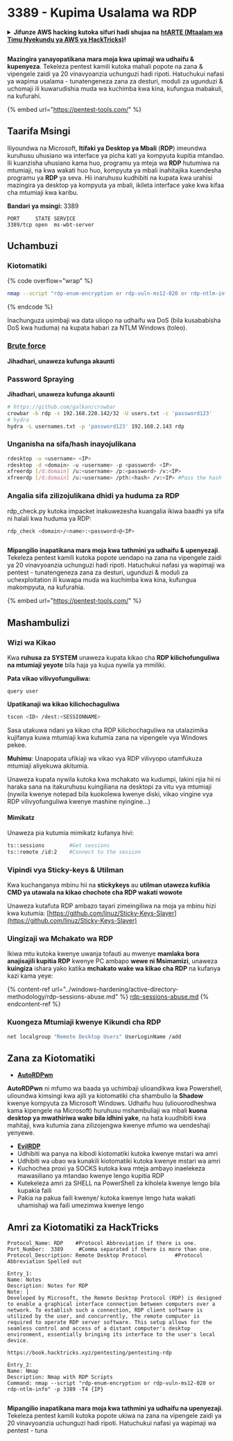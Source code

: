# 3389 - Kupima Usalama wa RDP

<details>

<summary><strong>Jifunze AWS hacking kutoka sifuri hadi shujaa na</strong> <a href="https://training.hacktricks.xyz/courses/arte"><strong>htARTE (Mtaalam wa Timu Nyekundu ya AWS ya HackTricks)</strong></a><strong>!</strong></summary>

Njia nyingine za kusaidia HackTricks:

* Ikiwa unataka kuona **kampuni yako ikitangazwa kwenye HackTricks** au **kupakua HackTricks kwa PDF** Angalia [**MIPANGO YA USAJILI**](https://github.com/sponsors/carlospolop)!
* Pata [**bidhaa rasmi za PEASS & HackTricks**](https://peass.creator-spring.com)
* Gundua [**Familia ya PEASS**](https://opensea.io/collection/the-peass-family), mkusanyiko wetu wa [**NFTs**](https://opensea.io/collection/the-peass-family) ya kipekee
* **Jiunge na** 💬 [**Kikundi cha Discord**](https://discord.gg/hRep4RUj7f) au kikundi cha [**telegram**](https://t.me/peass) au **tufuate** kwenye **Twitter** 🐦 [**@carlospolopm**](https://twitter.com/hacktricks\_live)**.**
* **Shiriki mbinu zako za kuhack kwa kuwasilisha PRs kwa** [**HackTricks**](https://github.com/carlospolop/hacktricks) na [**HackTricks Cloud**](https://github.com/carlospolop/hacktricks-cloud) repos za github.

</details>

<figure><img src="../.gitbook/assets/image (14).png" alt=""><figcaption></figcaption></figure>

**Mazingira yanayopatikana mara moja kwa upimaji wa udhaifu & kupenyeza**. Tekeleza pentest kamili kutoka mahali popote na zana & vipengele zaidi ya 20 vinavyoanzia uchunguzi hadi ripoti. Hatuchukui nafasi ya wapima usalama - tunatengeneza zana za desturi, moduli za ugunduzi & uchomaji ili kuwarudishia muda wa kuchimba kwa kina, kufungua mabakuli, na kufurahi.

{% embed url="https://pentest-tools.com/" %}

## Taarifa Msingi

Iliyoundwa na Microsoft, **Itifaki ya Desktop ya Mbali** (**RDP**) imeundwa kuruhusu uhusiano wa interface ya picha kati ya kompyuta kupitia mtandao. Ili kuanzisha uhusiano kama huo, programu ya mteja wa **RDP** hutumiwa na mtumiaji, na kwa wakati huo huo, kompyuta ya mbali inahitajika kuendesha programu ya **RDP** ya seva. Hii inaruhusu kudhibiti na kupata kwa urahisi mazingira ya desktop ya kompyuta ya mbali, ikileta interface yake kwa kifaa cha mtumiaji kwa karibu.

**Bandari ya msingi:** 3389
```
PORT     STATE SERVICE
3389/tcp open  ms-wbt-server
```
## Uchambuzi

### Kiotomatiki

{% code overflow="wrap" %}
```bash
nmap --script "rdp-enum-encryption or rdp-vuln-ms12-020 or rdp-ntlm-info" -p 3389 -T4 <IP>
```
{% endcode %}

Inachunguza usimbaji wa data uliopo na udhaifu wa DoS (bila kusababisha DoS kwa huduma) na kupata habari za NTLM Windows (toleo).

### [Brute force](../generic-methodologies-and-resources/brute-force.md#rdp)

**Jihadhari, unaweza kufunga akaunti**

### **Password Spraying**

**Jihadhari, unaweza kufunga akaunti**
```bash
# https://github.com/galkan/crowbar
crowbar -b rdp -s 192.168.220.142/32 -U users.txt -c 'password123'
# hydra
hydra -L usernames.txt -p 'password123' 192.168.2.143 rdp
```
### Unganisha na sifa/hash inayojulikana
```bash
rdesktop -u <username> <IP>
rdesktop -d <domain> -u <username> -p <password> <IP>
xfreerdp [/d:domain] /u:<username> /p:<password> /v:<IP>
xfreerdp [/d:domain] /u:<username> /pth:<hash> /v:<IP> #Pass the hash
```
### Angalia sifa zilizojulikana dhidi ya huduma za RDP

rdp\_check.py kutoka impacket inakuwezesha kuangalia ikiwa baadhi ya sifa ni halali kwa huduma ya RDP:
```bash
rdp_check <domain>/<name>:<password>@<IP>
```
<figure><img src="../.gitbook/assets/image (14).png" alt=""><figcaption></figcaption></figure>

**Mipangilio inapatikana mara moja kwa tathmini ya udhaifu & upenyezaji**. Tekeleza pentest kamili kutoka popote uendapo na zana na vipengele zaidi ya 20 vinavyoanzia uchunguzi hadi ripoti. Hatuchukui nafasi ya wapimaji wa pentest - tunatengeneza zana za desturi, ugunduzi & moduli za uchexploitation ili kuwapa muda wa kuchimba kwa kina, kufungua makompyuta, na kufurahia.

{% embed url="https://pentest-tools.com/" %}

## **Mashambulizi**

### Wizi wa Kikao

Kwa **ruhusa za SYSTEM** unaweza kupata kikao cha **RDP kilichofunguliwa na mtumiaji yeyote** bila haja ya kujua nywila ya mmiliki.

**Pata vikao vilivyofunguliwa:**
```
query user
```
**Upatikanaji wa kikao kilichochaguliwa**
```bash
tscon <ID> /dest:<SESSIONNAME>
```
Sasa utakuwa ndani ya kikao cha RDP kilichochaguliwa na utalazimika kujifanya kuwa mtumiaji kwa kutumia zana na vipengele vya Windows pekee.

**Muhimu**: Unapopata ufikiaji wa vikao vya RDP vilivyopo utamfukuza mtumiaji aliyekuwa akitumia.

Unaweza kupata nywila kutoka kwa mchakato wa kudumpi, lakini njia hii ni haraka sana na itakuruhusu kuingiliana na desktopi za vitu vya mtumiaji (nywila kwenye notepad bila kuokolewa kwenye diski, vikao vingine vya RDP vilivyofunguliwa kwenye mashine nyingine...)

#### **Mimikatz**

Unaweza pia kutumia mimikatz kufanya hivi:
```bash
ts::sessions        #Get sessions
ts::remote /id:2    #Connect to the session
```
### Vipindi vya Sticky-keys & Utilman

Kwa kuchanganya mbinu hii na **stickykeys** au **utilman utaweza kufikia CMD ya utawala na kikao chochote cha RDP wakati wowote**

Unaweza kutafuta RDP ambazo tayari zimeingiliwa na moja ya mbinu hizi kwa kutumia: [https://github.com/linuz/Sticky-Keys-Slayer](https://github.com/linuz/Sticky-Keys-Slayer)

### Uingizaji wa Mchakato wa RDP

Ikiwa mtu kutoka kwenye uwanja tofauti au mwenye **mamlaka bora anajisajili kupitia RDP** kwenye PC ambapo **wewe ni Msimamizi**, unaweza **kuingiza** ishara yako katika **mchakato wake wa kikao cha RDP** na kufanya kazi kama yeye:

{% content-ref url="../windows-hardening/active-directory-methodology/rdp-sessions-abuse.md" %}
[rdp-sessions-abuse.md](../windows-hardening/active-directory-methodology/rdp-sessions-abuse.md)
{% endcontent-ref %}

### Kuongeza Mtumiaji kwenye Kikundi cha RDP
```bash
net localgroup "Remote Desktop Users" UserLoginName /add
```
## Zana za Kiotomatiki

* [**AutoRDPwn**](https://github.com/JoelGMSec/AutoRDPwn)

**AutoRDPwn** ni mfumo wa baada ya uchimbaji ulioandikwa kwa Powershell, ulioundwa kimsingi kwa ajili ya kiotomatiki cha shambulio la **Shadow** kwenye kompyuta za Microsoft Windows. Udhaifu huu (uliouorodheshwa kama kipengele na Microsoft) huruhusu mshambuliaji wa mbali **kuona desktop ya mwathiriwa wake bila idhini yake**, na hata kuudhibiti kwa mahitaji, kwa kutumia zana zilizojengwa kwenye mfumo wa uendeshaji yenyewe.

* [**EvilRDP**](https://github.com/skelsec/evilrdp)
* Udhibiti wa panya na kibodi kiotomatiki kutoka kwenye mstari wa amri
* Udhibiti wa ubao wa kunakili kiotomatiki kutoka kwenye mstari wa amri
* Kuchochea proxi ya SOCKS kutoka kwa mteja ambayo inaelekeza mawasiliano ya mtandao kwenye lengo kupitia RDP
* Kutekeleza amri za SHELL na PowerShell za kiholela kwenye lengo bila kupakia faili
* Pakia na pakua faili kwenye/ kutoka kwenye lengo hata wakati uhamishaji wa faili umezimwa kwenye lengo

## Amri za Kiotomatiki za HackTricks
```
Protocol_Name: RDP    #Protocol Abbreviation if there is one.
Port_Number:  3389     #Comma separated if there is more than one.
Protocol_Description: Remote Desktop Protocol         #Protocol Abbreviation Spelled out

Entry_1:
Name: Notes
Description: Notes for RDP
Note: |
Developed by Microsoft, the Remote Desktop Protocol (RDP) is designed to enable a graphical interface connection between computers over a network. To establish such a connection, RDP client software is utilized by the user, and concurrently, the remote computer is required to operate RDP server software. This setup allows for the seamless control and access of a distant computer's desktop environment, essentially bringing its interface to the user's local device.

https://book.hacktricks.xyz/pentesting/pentesting-rdp

Entry_2:
Name: Nmap
Description: Nmap with RDP Scripts
Command: nmap --script "rdp-enum-encryption or rdp-vuln-ms12-020 or rdp-ntlm-info" -p 3389 -T4 {IP}
```
<figure><img src="../.gitbook/assets/image (14).png" alt=""><figcaption></figcaption></figure>

**Mipangilio inapatikana mara moja kwa tathmini ya udhaifu na upenyezaji**. Tekeleza pentest kamili kutoka popote ukiwa na zana na vipengele zaidi ya 20 vinavyoanzia uchunguzi hadi ripoti. Hatuchukui nafasi ya wapimaji wa pentest - tuna
